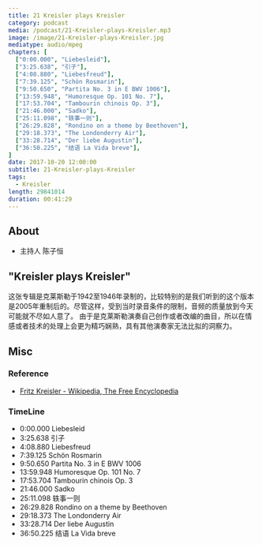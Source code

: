 ```yaml
---
title: 21 Kreisler plays Kreisler
category: podcast
media: /podcast/21-Kreisler-plays-Kreisler.mp3
image: /image/21-Kreisler-plays-Kreisler.jpg
mediatype: audio/mpeg
chapters: [
  ["0:00.000", "Liebesleid"],
  ["3:25.638", "引子"],
  ["4:08.880", "Liebesfreud"],
  ["7:39.125", "Schön Rosmarin"],
  ["9:50.650", "Partita No. 3 in E BWV 1006"],
  ["13:59.948", "Humoresque Op. 101 No. 7"],
  ["17:53.704", "Tambourin chinois Op. 3"],
  ["21:46.000", "Sadko"],
  ["25:11.098", "轶事一则"],
  ["26:29.828", "Rondino on a theme by Beethoven"],
  ["29:18.373", "The Londonderry Air"],
  ["33:28.714", "Der liebe Augustin"],
  ["36:50.225", "结语 La Vida breve"],
]
date: 2017-10-20 12:00:00
subtitle: 21-Kreisler-plays-Kreisler
tags:
  - Kreisler
length: 29841014
duration: 00:41:29
---
```

## About
- 主持人 陈子恒

## "Kreisler plays Kreisler"
这张专辑是克莱斯勒于1942至1946年录制的，比较特别的是我们听到的这个版本是2005年重制后的。尽管这样，受到当时录音条件的限制，音频的质量放到今天可能就不尽如人意了。
由于是克莱斯勒演奏自己创作或者改编的曲目，所以在情感或者技术的处理上会更为精巧娴熟，具有其他演奏家无法比拟的洞察力。

<!--more-->

## Misc
### Reference
- [Fritz Kreisler - Wikipedia, The Free Encyclopedia](https://en.wikipedia.org/wiki/Fritz_Kreisler)

### TimeLine
- 0:00.000 Liebesleid
- 3:25.638 引子
- 4:08.880 Liebesfreud
- 7:39.125 Schön Rosmarin
- 9:50.650 Partita No. 3 in E BWV 1006
- 13:59.948 Humoresque Op. 101 No. 7
- 17:53.704 Tambourin chinois Op. 3
- 21:46.000 Sadko
- 25:11.098 轶事一则
- 26:29.828 Rondino on a theme by Beethoven
- 29:18.373 The Londonderry Air
- 33:28.714 Der liebe Augustin
- 36:50.225 结语 La Vida breve